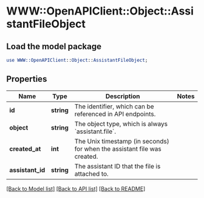 # WWW::OpenAPIClient::Object::AssistantFileObject

## Load the model package
```perl
use WWW::OpenAPIClient::Object::AssistantFileObject;
```

## Properties
Name | Type | Description | Notes
------------ | ------------- | ------------- | -------------
**id** | **string** | The identifier, which can be referenced in API endpoints. | 
**object** | **string** | The object type, which is always &#x60;assistant.file&#x60;. | 
**created_at** | **int** | The Unix timestamp (in seconds) for when the assistant file was created. | 
**assistant_id** | **string** | The assistant ID that the file is attached to. | 

[[Back to Model list]](../README.md#documentation-for-models) [[Back to API list]](../README.md#documentation-for-api-endpoints) [[Back to README]](../README.md)



